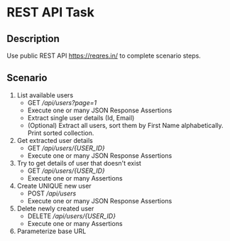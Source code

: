 # REST API Task

## Description

Use public REST API https://reqres.in/ to complete scenario steps.

## Scenario
1. List available users
	- GET */api/users?page=1*
	- Execute one or many JSON Response Assertions
	- Extract single user details (Id, Email)
	- (Optional) Extract all users, sort them by First Name alphabetically. Print sorted collection.
2. Get extracted user details
	- GET */api/users/{USER_ID}*
	- Execute one or many JSON Response Assertions
3. Try to get details of user that doesn't exist
	- GET */api/users/{USER_ID}*
	- Execute one or many Assertions
4. Create UNIQUE new user
	- POST */api/users*
	- Execute one or many JSON Response Assertions
5. Delete newly created user
	- DELETE */api/users/{USER_ID}*
	- Execute one or many Assertions
6. Parameterize base URL
